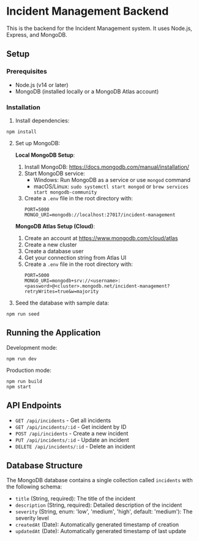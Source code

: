 # Incident Management Backend

This is the backend for the Incident Management system. It uses Node.js, Express, and MongoDB.

## Setup

### Prerequisites
- Node.js (v14 or later)
- MongoDB (installed locally or a MongoDB Atlas account)

### Installation
1. Install dependencies:
```
npm install
```

2. Set up MongoDB:
   
   **Local MongoDB Setup**:
   1. Install MongoDB: https://docs.mongodb.com/manual/installation/
   2. Start MongoDB service:
      - Windows: Run MongoDB as a service or use `mongod` command
      - macOS/Linux: `sudo systemctl start mongod` or `brew services start mongodb-community`
   3. Create a `.env` file in the root directory with:
      ```
      PORT=5000
      MONGO_URI=mongodb://localhost:27017/incident-management
      ```

   **MongoDB Atlas Setup (Cloud)**:
   1. Create an account at https://www.mongodb.com/cloud/atlas
   2. Create a new cluster
   3. Create a database user
   4. Get your connection string from Atlas UI
   5. Create a `.env` file in the root directory with:
      ```
      PORT=5000
      MONGO_URI=mongodb+srv://<username>:<password>@<cluster>.mongodb.net/incident-management?retryWrites=true&w=majority
      ```

3. Seed the database with sample data:
```
npm run seed
```

## Running the Application

Development mode:
```
npm run dev
```

Production mode:
```
npm run build
npm start
```

## API Endpoints

- `GET /api/incidents` - Get all incidents
- `GET /api/incidents/:id` - Get incident by ID
- `POST /api/incidents` - Create a new incident
- `PUT /api/incidents/:id` - Update an incident
- `DELETE /api/incidents/:id` - Delete an incident

## Database Structure

The MongoDB database contains a single collection called `incidents` with the following schema:

- `title` (String, required): The title of the incident
- `description` (String, required): Detailed description of the incident
- `severity` (String, enum: 'low', 'medium', 'high', default: 'medium'): The severity level
- `createdAt` (Date): Automatically generated timestamp of creation
- `updatedAt` (Date): Automatically generated timestamp of last update 